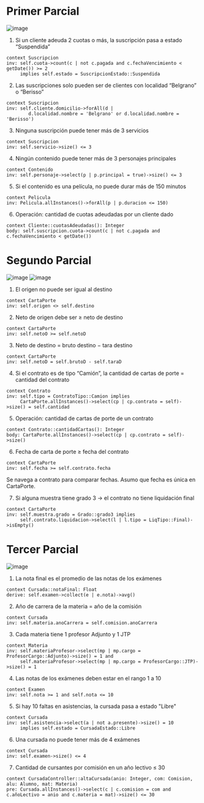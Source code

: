 # Primer Parcial 

![image](https://github.com/user-attachments/assets/16dcd816-a11e-4c93-baa8-f04e964e7b4b)

1. Si un cliente adeuda 2 cuotas o más, la suscripción pasa a estado “Suspendida”
```ocl
context Suscripcion
inv: self.cuota->count(c | not c.pagada and c.fechaVencimiento < getDate()) >= 2 
     implies self.estado = SuscripcionEstado::Suspendida

```

2. Las suscripciones solo pueden ser de clientes con localidad “Belgrano” o “Berisso”
```ocl
context Suscripcion
inv: self.cliente.domicilio->forAll(d | 
        d.localidad.nombre = 'Belgrano' or d.localidad.nombre = 'Berisso')
```

3. Ninguna suscripción puede tener más de 3 servicios
```ocl
context Suscripcion
inv: self.servicio->size() <= 3
```

4. Ningún contenido puede tener más de 3 personajes principales
```ocl
context Contenido
inv: self.personaje->select(p | p.principal = true)->size() <= 3
```

5. Si el contenido es una película, no puede durar más de 150 minutos
```ocl
context Pelicula
inv: Pelicula.allInstances()->forAll(p | p.duracion <= 150)
```

6. Operación: cantidad de cuotas adeudadas por un cliente dado
```ocl
context Cliente::cuotasAdeudadas(): Integer
body: self.suscripcion.cuota->count(c | not c.pagada and c.fechaVencimiento < getDate())
```

# Segundo Parcial

![image](https://github.com/user-attachments/assets/1ed0ef8b-aa96-45c7-95ed-80050a3104ba)
![image](https://github.com/user-attachments/assets/5c83e828-febd-4428-a117-ebee2558f32a)

1. El origen no puede ser igual al destino
```ocl
context CartaPorte
inv: self.origen <> self.destino
```

2. Neto de origen debe ser ≥ neto de destino
```ocl
context CartaPorte
inv: self.netoO >= self.netoD
```
3. Neto de destino = bruto destino − tara destino
```ocl
context CartaPorte
inv: self.netoD = self.brutoD - self.taraD
```

4. Si el contrato es de tipo “Camión”, la cantidad de cartas de porte = cantidad del contrato
```ocl
context Contrato
inv: self.tipo = ContratoTipo::Camion implies
     CartaPorte.allInstances()->select(cp | cp.contrato = self)->size() = self.cantidad
```

5. Operación: cantidad de cartas de porte de un contrato
```ocl
context Contrato::cantidadCartas(): Integer
body: CartaPorte.allInstances()->select(cp | cp.contrato = self)->size()
```

6. Fecha de carta de porte ≥ fecha del contrato
```ocl
context CartaPorte
inv: self.fecha >= self.contrato.fecha
```
Se navega a contrato para comparar fechas. Asumo que fecha es única en CartaPorte.

7. Si alguna muestra tiene grado 3 → el contrato no tiene liquidación final
```ocl
context CartaPorte
inv: self.muestra.grado = Grado::grado3 implies
     self.contrato.liquidacion->select(l | l.tipo = LiqTipo::Final)->isEmpty()
```

# Tercer Parcial

![image](https://github.com/user-attachments/assets/06c2e20a-8cb9-460e-b324-9e7a29cf1faf)

1. La nota final es el promedio de las notas de los exámenes
```ocl
context Cursada::notaFinal: Float
derive: self.examen->collect(e | e.nota)->avg()
```

2. Año de carrera de la materia = año de la comisión
```ocl
context Cursada
inv: self.materia.anoCarrera = self.comision.anoCarrera
```

3. Cada materia tiene 1 profesor Adjunto y 1 JTP
```ocl
context Materia
inv: self.materiaProfesor->select(mp | mp.cargo = ProfesorCargo::Adjunto)->size() = 1 and
     self.materiaProfesor->select(mp | mp.cargo = ProfesorCargo::JTP)->size() = 1
```

4. Las notas de los exámenes deben estar en el rango 1 a 10
```ocl
context Examen
inv: self.nota >= 1 and self.nota <= 10
```

5. Si hay 10 faltas en asistencias, la cursada pasa a estado "Libre"
```ocl
context Cursada
inv: self.asistencia->select(a | not a.presente)->size() = 10
     implies self.estado = CursadaEstado::Libre
```

6. Una cursada no puede tener más de 4 exámenes
```ocl
context Cursada
inv: self.examen->size() <= 4
```

7. Cantidad de cursantes por comisión en un año lectivo ≤ 30
```ocl
context CursadaController::altaCursada(anio: Integer, com: Comision, alu: Alumno, mat: Materia)
pre: Cursada.allInstances()->select(c | c.comision = com and c.añoLectivo = anio and c.materia = mat)->size() <= 30
```
